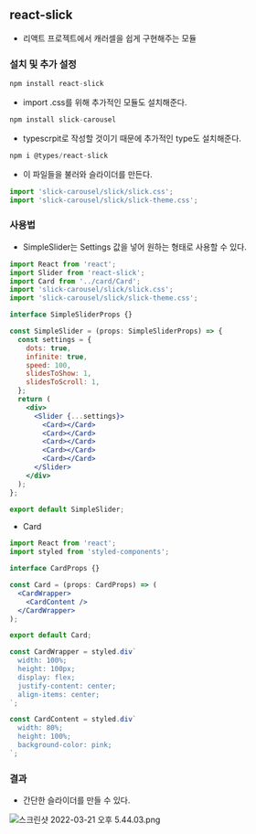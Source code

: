 ## react-slick

- 리액트 프로젝트에서 캐러셀을 쉽게 구현해주는 모듈

### 설치 및 추가 설정

```jsx
npm install react-slick
```

- import .css를 위해 추가적인 모듈도 설치해준다.

```jsx
npm install slick-carousel
```

- typescrpit로 작성할 것이기 때문에 추가적인 type도 설치해준다.

```jsx
npm i @types/react-slick
```

- 이 파일들을 불러와 슬라이더를 만든다.

```jsx
import 'slick-carousel/slick/slick.css';
import 'slick-carousel/slick/slick-theme.css';
```

### 사용법

- SimpleSlider는 Settings 값을 넣어 원하는 형태로 사용할 수 있다.

```jsx
import React from 'react';
import Slider from 'react-slick';
import Card from '../card/Card';
import 'slick-carousel/slick/slick.css';
import 'slick-carousel/slick/slick-theme.css';

interface SimpleSliderProps {}

const SimpleSlider = (props: SimpleSliderProps) => {
  const settings = {
    dots: true,
    infinite: true,
    speed: 100,
    slidesToShow: 1,
    slidesToScroll: 1,
  };
  return (
    <div>
      <Slider {...settings}>
        <Card></Card>
        <Card></Card>
        <Card></Card>
        <Card></Card>
        <Card></Card>
      </Slider>
    </div>
  );
};

export default SimpleSlider;
```

- Card

```jsx
import React from 'react';
import styled from 'styled-components';

interface CardProps {}

const Card = (props: CardProps) => (
  <CardWrapper>
    <CardContent />
  </CardWrapper>
);

export default Card;

const CardWrapper = styled.div`
  width: 100%;
  height: 100px;
  display: flex;
  justify-content: center;
  align-items: center;
`;

const CardContent = styled.div`
  width: 80%;
  height: 100%;
  background-color: pink;
`;
```

### 결과

- 간단한 슬라이더를 만들 수 있다.

![스크린샷 2022-03-21 오후 5.44.03.png](https://s3-us-west-2.amazonaws.com/secure.notion-static.com/2cebdf4d-97e9-41d7-a947-fe248fa58a20/스크린샷_2022-03-21_오후_5.44.03.png)
